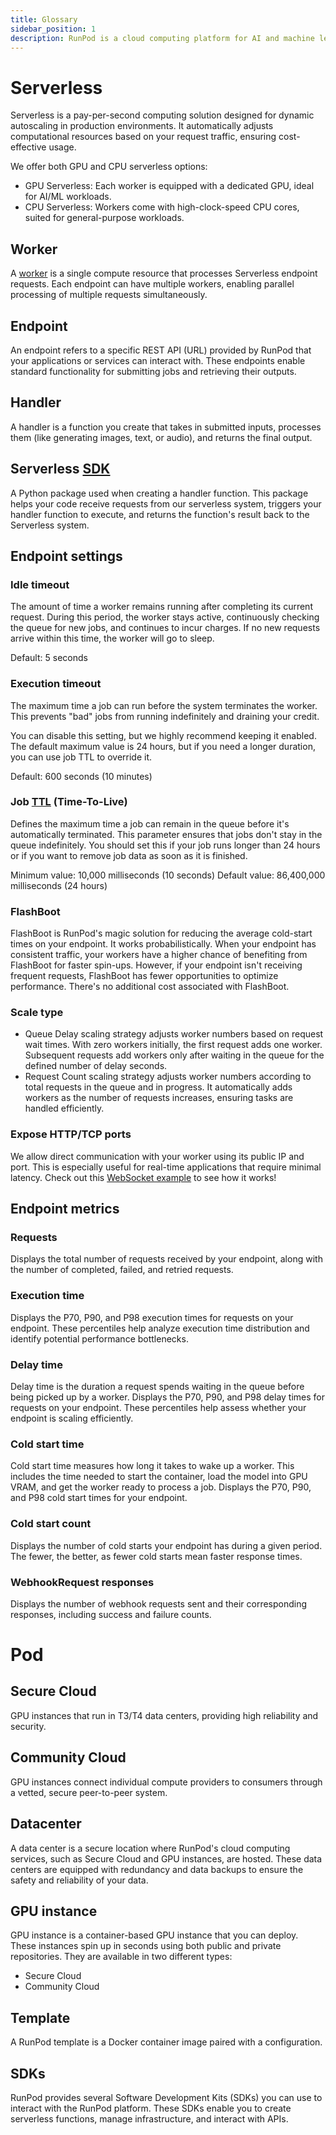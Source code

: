 ```yaml
---
title: Glossary
sidebar_position: 1
description: RunPod is a cloud computing platform for AI and machine learning applications, offering GPU and CPU instances, serverless computing, and SDKs for seamless integration.
---
```


# Serverless

Serverless is a pay-per-second computing solution designed for dynamic autoscaling in production environments. It automatically adjusts computational resources based on your request traffic, ensuring cost-effective usage.

We offer both GPU and CPU serverless options:

- GPU Serverless: Each worker is equipped with a dedicated GPU, ideal for AI/ML workloads.
- CPU Serverless: Workers come with high-clock-speed CPU cores, suited for general-purpose workloads.

## Worker

A [worker](./serverless/workers/overview.md) is a single compute resource that processes Serverless endpoint requests. Each endpoint can have multiple workers, enabling parallel processing of multiple requests simultaneously.

## Endpoint

An endpoint refers to a specific REST API (URL) provided by RunPod that your applications or services can interact with. These endpoints enable standard functionality for submitting jobs and retrieving their outputs.

## Handler

A handler is a function you create that takes in submitted inputs, processes them (like generating images, text, or audio), and returns the final output.

## Serverless [SDK](https://github.com/runpod/runpod-python?tab=readme-ov-file#--serverless-worker-sdk)

A Python package used when creating a handler function. This package helps your code receive requests from our serverless system, triggers your handler function to execute, and returns the function's result back to the Serverless system.

## Endpoint settings

### Idle timeout

The amount of time a worker remains running after completing its current request. During this period, the worker stays active, continuously checking the queue for new jobs, and continues to incur charges. If no new requests arrive within this time, the worker will go to sleep.

Default: 5 seconds

### Execution timeout

The maximum time a job can run before the system terminates the worker. This prevents "bad" jobs from running indefinitely and draining your credit.

You can disable this setting, but we highly recommend keeping it enabled. The default maximum value is 24 hours, but if you need a longer duration, you can use job TTL to override it.

Default: 600 seconds (10 minutes)

### Job [TTL](/serverless/endpoints/send-requests#execution-policies) (Time-To-Live)

Defines the maximum time a job can remain in the queue before it's automatically terminated. This parameter ensures that jobs don't stay in the queue indefinitely. You should set this if your job runs longer than 24 hours or if you want to remove job data as soon as it is finished.

Minimum value: 10,000 milliseconds (10 seconds)
Default value: 86,400,000 milliseconds (24 hours)

### FlashBoot

FlashBoot is RunPod's magic solution for reducing the average cold-start times on your endpoint. It works probabilistically. When your endpoint has consistent traffic, your workers have a higher chance of benefiting from FlashBoot for faster spin-ups. However, if your endpoint isn't receiving frequent requests, FlashBoot has fewer opportunities to optimize performance. There's no additional cost associated with FlashBoot.

### Scale type

- Queue Delay scaling strategy adjusts worker numbers based on request wait times. With zero workers initially, the first request adds one worker. Subsequent requests add workers only after waiting in the queue for the defined number of delay seconds.
- Request Count scaling strategy adjusts worker numbers according to total requests in the queue and in progress. It automatically adds workers as the number of requests increases, ensuring tasks are handled efficiently.

### Expose HTTP/TCP ports

We allow direct communication with your worker using its public IP and port. This is especially useful for real-time applications that require minimal latency. Check out this [WebSocket example](https://github.com/runpod-workers/worker-websocket) to see how it works!

## Endpoint metrics

### Requests

Displays the total number of requests received by your endpoint, along with the number of completed, failed, and retried requests.

### Execution time

Displays the P70, P90, and P98 execution times for requests on your endpoint. These percentiles help analyze execution time distribution and identify potential performance bottlenecks.

### Delay time

Delay time is the duration a request spends waiting in the queue before being picked up by a worker. Displays the P70, P90, and P98 delay times for requests on your endpoint. These percentiles help assess whether your endpoint is scaling efficiently.

### Cold start time

Cold start time measures how long it takes to wake up a worker. This includes the time needed to start the container, load the model into GPU VRAM, and get the worker ready to process a job. Displays the P70, P90, and P98 cold start times for your endpoint.

### Cold start count

Displays the number of cold starts your endpoint has during a given period. The fewer, the better, as fewer cold starts mean faster response times.

### WebhookRequest responses

Displays the number of webhook requests sent and their corresponding responses, including success and failure counts.

# Pod

## Secure Cloud

GPU instances that run in T3/T4 data centers, providing high reliability and security.

## Community Cloud

GPU instances connect individual compute providers to consumers through a vetted, secure peer-to-peer system.

## Datacenter

A data center is a secure location where RunPod's cloud computing services, such as Secure Cloud and GPU instances, are hosted. These data centers are equipped with redundancy and data backups to ensure the safety and reliability of your data.

## GPU instance

GPU instance is a container-based GPU instance that you can deploy.
These instances spin up in seconds using both public and private repositories.
They are available in two different types:

- Secure Cloud
- Community Cloud

## Template

A RunPod template is a Docker container image paired with a configuration.

## SDKs

RunPod provides several Software Development Kits (SDKs) you can use to interact with the RunPod platform.
These SDKs enable you to create serverless functions, manage infrastructure, and interact with APIs.
